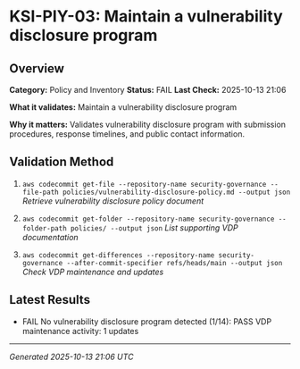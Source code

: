 # KSI-PIY-03: Maintain a vulnerability disclosure program

## Overview

**Category:** Policy and Inventory
**Status:** FAIL
**Last Check:** 2025-10-13 21:06

**What it validates:** Maintain a vulnerability disclosure program

**Why it matters:** Validates vulnerability disclosure program with submission procedures, response timelines, and public contact information.

## Validation Method

1. `aws codecommit get-file --repository-name security-governance --file-path policies/vulnerability-disclosure-policy.md --output json`
   *Retrieve vulnerability disclosure policy document*

2. `aws codecommit get-folder --repository-name security-governance --folder-path policies/ --output json`
   *List supporting VDP documentation*

3. `aws codecommit get-differences --repository-name security-governance --after-commit-specifier refs/heads/main --output json`
   *Check VDP maintenance and updates*

## Latest Results

- FAIL No vulnerability disclosure program detected (1/14): PASS VDP maintenance activity: 1 updates

---
*Generated 2025-10-13 21:06 UTC*